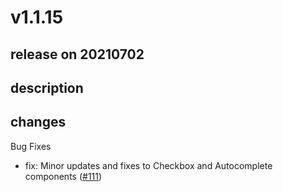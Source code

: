 # v1.1.15

## release on 20210702

## description

## changes

Bug Fixes

* fix: Minor updates and fixes to Checkbox and Autocomplete components (<a class="issue-link js-issue-link" data-error-text="Failed to load title" data-id="935224982" data-permission-text="Title is private" data-url="https://github.com/argoproj/argo-ui/issues/111" data-hovercard-type="pull_request" data-hovercard-url="/argoproj/argo-ui/pull/111/hovercard" href="https://github.com/argoproj/argo-ui/pull/111">#111</a>)

